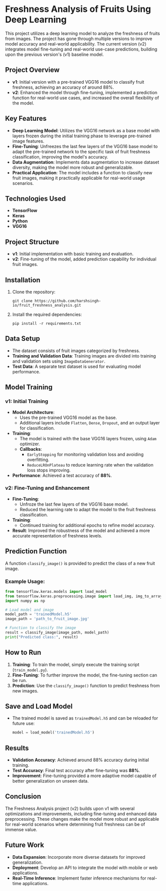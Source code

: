 
# Freshness Analysis of Fruits Using Deep Learning

This project utilizes a deep learning model to analyze the freshness of fruits from images. The project has gone through multiple versions to improve model accuracy and real-world applicability. The current version (v2) integrates model fine-tuning and real-world use-case predictions, building upon the previous version's (v1) baseline model.

## Project Overview

- **v1**: Initial version with a pre-trained VGG16 model to classify fruit freshness, achieving an accuracy of around 88%.
- **v2**: Enhanced the model through fine-tuning, implemented a prediction function for real-world use cases, and increased the overall flexibility of the model.

## Key Features

- **Deep Learning Model**: Utilizes the VGG16 network as a base model with layers frozen during the initial training phase to leverage pre-trained image features.
- **Fine-Tuning**: Unfreezes the last few layers of the VGG16 base model to adapt the pre-trained network to the specific task of fruit freshness classification, improving the model's accuracy.
- **Data Augmentation**: Implements data augmentation to increase dataset diversity, making the model more robust and generalizable.
- **Practical Application**: The model includes a function to classify new fruit images, making it practically applicable for real-world usage scenarios.

## Technologies Used

- **TensorFlow**
- **Keras**
- **Python**
- **VGG16**

## Project Structure

- **v1**: Initial implementation with basic training and evaluation.
- **v2**: Fine-tuning of the model, added prediction capability for individual fruit images.

## Installation

1. Clone the repository:
   ```
   git clone https://github.com/harshsingh-io/fruit_freshness_analysis.git
   ```
2. Install the required dependencies:
   ```
   pip install -r requirements.txt
   ```

## Data Setup

- The dataset consists of fruit images categorized by freshness.
- **Training and Validation Data**: Training images are divided into training and validation sets using `ImageDataGenerator`.
- **Test Data**: A separate test dataset is used for evaluating model performance.

## Model Training

### v1: Initial Training

- **Model Architecture**: 
  - Uses the pre-trained VGG16 model as the base.
  - Additional layers include `Flatten`, `Dense`, `Dropout`, and an output layer for classification.
- **Training**:
  - The model is trained with the base VGG16 layers frozen, using `Adam` optimizer.
  - **Callbacks**:
    - `EarlyStopping` for monitoring validation loss and avoiding overfitting.
    - `ReduceLROnPlateau` to reduce learning rate when the validation loss stops improving.
- **Performance**: Achieved a test accuracy of **88%**.

### v2: Fine-Tuning and Enhancement

- **Fine-Tuning**:
  - Unfroze the last few layers of the VGG16 base model.
  - Reduced the learning rate to adapt the model to the fruit freshness classification.
- **Training**:
  - Continued training for additional epochs to refine model accuracy.
- **Result**: Improved the robustness of the model and achieved a more accurate representation of freshness levels.

## Prediction Function

A function `classify_image()` is provided to predict the class of a new fruit image.

### Example Usage:

```python
from tensorflow.keras.models import load_model
from tensorflow.keras.preprocessing.image import load_img, img_to_array
import numpy as np

# Load model and image
model_path = 'trainedModel.h5'
image_path = 'path_to_fruit_image.jpg'

# Function to classify the image
result = classify_image(image_path, model_path)
print("Predicted class:", result)
```

## How to Run

1. **Training**: To train the model, simply execute the training script (`train_model.py`).
2. **Fine-Tuning**: To further improve the model, the fine-tuning section can be run.
3. **Prediction**: Use the `classify_image()` function to predict freshness from new images.

## Save and Load Model

- The trained model is saved as `trainedModel.h5` and can be reloaded for future use:
  ```python
  model = load_model('trainedModel.h5')
  ```

## Results

- **Validation Accuracy**: Achieved around 88% accuracy during initial training.
- **Test Accuracy**: Final test accuracy after fine-tuning was **88%**.
- **Improvement**: Fine-tuning provided a more adaptive model capable of better generalization on unseen data.

## Conclusion

The Freshness Analysis project (v2) builds upon v1 with several optimizations and improvements, including fine-tuning and enhanced data preprocessing. These changes make the model more robust and applicable for real-world scenarios where determining fruit freshness can be of immense value.

## Future Work

- **Data Expansion**: Incorporate more diverse datasets for improved generalization.
- **Deployment**: Develop an API to integrate the model with mobile or web applications.
- **Real-Time Inference**: Implement faster inference mechanisms for real-time applications.



